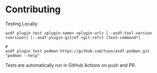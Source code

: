 # Contributing

Testing Locally:

```shell
asdf plugin test <plugin-name> <plugin-url> [--asdf-tool-version <version>] [--asdf-plugin-gitref <git-ref>] [test-command*]

#
asdf plugin test podman https://github.com/tvon/asdf-podman.git "podman --help"
```

Tests are automatically run in GitHub Actions on push and PR.
